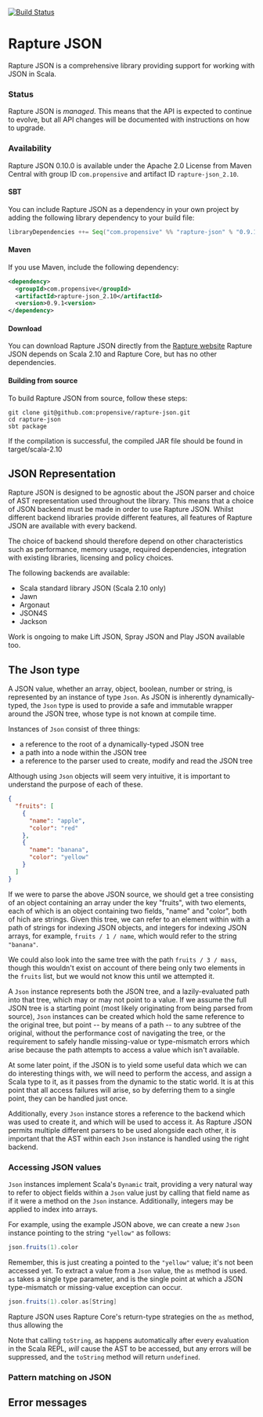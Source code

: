 [![Build Status](https://travis-ci.org/propensive/rapture-json.png?branch=scala-2.10)](https://travis-ci.org/propensive/rapture-json)

# Rapture JSON

Rapture JSON is a comprehensive library providing support for working with JSON in Scala.

### Status

Rapture JSON is *managed*. This means that the API is expected to continue to evolve, but all
API changes will be documented with instructions on how to upgrade.

### Availability

Rapture JSON 0.10.0 is available under the Apache 2.0 License from Maven Central with group ID
`com.propensive` and artifact ID `rapture-json_2.10`.

#### SBT

You can include Rapture JSON as a dependency in your own project by adding the following library
dependency to your build file:

```scala
libraryDependencies ++= Seq("com.propensive" %% "rapture-json" % "0.9.1")
```

#### Maven

If you use Maven, include the following dependency:

```xml
<dependency>
  <groupId>com.propensive</groupId>
  <artifactId>rapture-json_2.10</artifactId>
  <version>0.9.1<version>
</dependency>
```

#### Download

You can download Rapture JSON directly from the [Rapture website](http://rapture.io/)
Rapture JSON depends on Scala 2.10 and Rapture Core, but has no other dependencies.

#### Building from source

To build Rapture JSON from source, follow these steps:

```
git clone git@github.com:propensive/rapture-json.git
cd rapture-json
sbt package
```

If the compilation is successful, the compiled JAR file should be found in target/scala-2.10

## JSON Representation

Rapture JSON is designed to be agnostic about the JSON parser and choice of AST representation
used throughout the library. This means that a choice of JSON backend must be made in order to
use Rapture JSON. Whilst different backend libraries provide different features, all features of
Rapture JSON are available with every backend.

The choice of backend should therefore depend on other characteristics such as performance,
memory usage, required dependencies, integration with existing libraries, licensing and policy
choices.

The following backends are available:

 - Scala standard library JSON (Scala 2.10 only)
 - Jawn
 - Argonaut
 - JSON4S
 - Jackson

Work is ongoing to make Lift JSON, Spray JSON and Play JSON available too.

## The Json type

A JSON value, whether an array, object, boolean, number or string, is represented by an instance
of type `Json`. As JSON is inherently dynamically-typed, the `Json` type is used to provide a
safe and immutable wrapper around the JSON tree, whose type is not known at compile time.

Instances of `Json` consist of three things:

 - a reference to the root of a dynamically-typed JSON tree
 - a path into a node within the JSON tree
 - a reference to the parser used to create, modify and read the JSON tree

Although using `Json` objects will seem very intuitive, it is important to understand the
purpose of each of these.

```json
{
  "fruits": [
    {
      "name": "apple",
      "color": "red"
    },
    {
      "name": "banana",
      "color": "yellow"
    }
  ]
}
```

If we were to parse the above JSON source, we should get a tree consisting of an object
containing an array under the key "fruits", with two elements, each of which is an object
containing two fields, "name" and "color", both of hich are strings. Given this tree, we can
refer to an element within with a path of strings for indexing JSON objects, and integers for
indexing JSON arrays, for example, `fruits / 1 / name`, which would refer to the string
`"banana"`.

We could also look into the same tree with the path `fruits / 3 / mass`, though this wouldn't
exist on account of there being only two elements in the `fruits` list, but we would not know
this until we attempted it.

A `Json` instance represents both the JSON tree, and a lazily-evaluated path into that tree,
which may or may not point to a value. If we assume the full JSON tree is a starting point (most
likely originating from being parsed from source), `Json` instances can be created which hold
the same reference to the original tree, but point -- by means of a path -- to any subtree of
the original, without the performance cost of navigating the tree, or the requirement to safely
handle missing-value or type-mismatch errors which arise because the path attempts to access a
value which isn't available.

At some later point, if the JSON is to yield some useful data which we can do interesting things
with, we will need to perform the access, and assign a Scala type to it, as it passes from the
dynamic to the static world. It is at this point that all access failures will arise, so by
deferring them to a single point, they can be handled just once.

Additionally, every `Json` instance stores a reference to the backend which was used to create
it, and which will be used to access it. As Rapture JSON permits multiple different parsers to
be used alongside each other, it is important that the AST within each `Json` instance is
handled using the right backend.

### Accessing JSON values

`Json` instances implement Scala's `Dynamic` trait, providing a very natural way to refer to
object fields within a `Json` value just by calling that field name as if it were a method on
the `Json` instance. Additionally, integers may be applied to index into arrays.

For example, using the example JSON above, we can create a new `Json` instance pointing to the
string `"yellow"` as follows:

```scala
json.fruits(1).color
```

Remember, this is just creating a pointed to the `"yellow"` value; it's not been accessed yet.
To extract a value from a `Json` value, the `as` method is used. `as` takes a single type
parameter, and is the single point at which a JSON type-mismatch or missing-value exception can
occur.

```scala
json.fruits(1).color.as[String]
```

Rapture JSON uses Rapture Core's return-type strategies on the `as` method, thus allowing the


Note that calling `toString`, as happens automatically after every evaluation in the Scala REPL,
*will* cause the AST to be accessed, but any errors will be suppressed, and the `toString`
method will return `undefined`.




### Pattern matching on JSON



## Error messages




